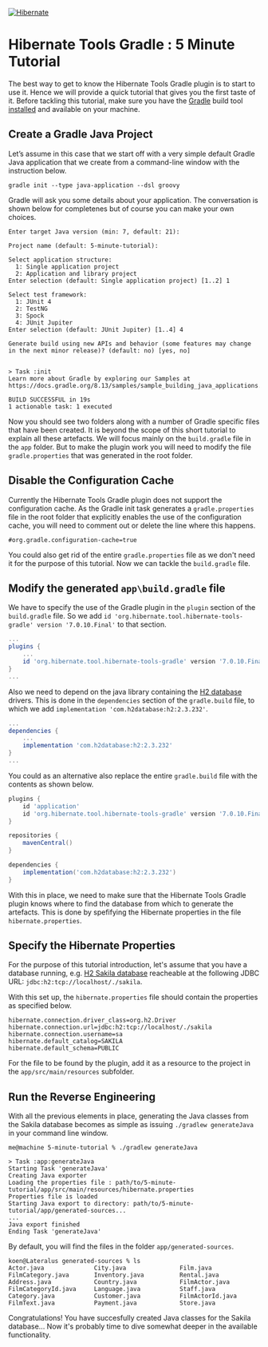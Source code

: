 <!--
  ~ Copyright 2004 - 2025 Red Hat, Inc.
  ~
  ~ Licensed under the Apache License, Version 2.0 (the "License");
  ~ you may not use this file except in compliance with the License.
  ~ You may obtain a copy of the License at
  ~
  ~     http://www.apache.org/licenses/LICENSE-2.0
  ~
  ~ Unless required by applicable law or agreed to in writing, software
  ~ distributed under the License is distributed on an "AS IS" basis,
  ~ WITHOUT WARRANTIES OR CONDITIONS OF ANY KIND, either express or implied.
  ~ See the License for the specific language governing permissions and
  ~ limitations under the License.
  -->

[![Hibernate](https://static.jboss.org/hibernate/images/hibernate_200x150.png)](https://tools.hibernate.org)

# Hibernate Tools Gradle : 5 Minute Tutorial

The best way to get to know the Hibernate Tools Gradle plugin is to start to use it. 
Hence we will provide a quick tutorial that gives you the first taste of it.
Before tackling this tutorial, make sure you have the [Gradle](https://gradle.org) build tool 
[installed](https://gradle.org/install/) and available on your machine.

## Create a Gradle Java Project

Let’s assume in this case that we start off with a very simple default Gradle Java application
that we create from a command-line window with the instruction below. 

```shell
gradle init --type java-application --dsl groovy
```

Gradle will ask you some details about your application. The conversation is shown below
for completenes but of course you can make your own choices.

```shell
Enter target Java version (min: 7, default: 21): 

Project name (default: 5-minute-tutorial): 

Select application structure:
  1: Single application project
  2: Application and library project
Enter selection (default: Single application project) [1..2] 1

Select test framework:
  1: JUnit 4
  2: TestNG
  3: Spock
  4: JUnit Jupiter
Enter selection (default: JUnit Jupiter) [1..4] 4

Generate build using new APIs and behavior (some features may change in the next minor release)? (default: no) [yes, no] 


> Task :init
Learn more about Gradle by exploring our Samples at https://docs.gradle.org/8.13/samples/sample_building_java_applications.html

BUILD SUCCESSFUL in 19s
1 actionable task: 1 executed
```

Now you should see two folders along with a number of Gradle specific files that have 
been created. It is beyond the scope of this short tutorial to explain all these artefacts.
We will focus mainly on the `build.gradle` file in the `app` folder. But to make the plugin work
you will need to modify the file `gradle.properties` that was generated in the root folder.

## Disable the Configuration Cache

Currently the Hibernate Tools Gradle plugin does not support the configuration cache. 
As the Gradle init task generates a `gradle.properties` file in the root folder that 
explicitly enables the use of the configuration cache, you will need to comment out 
or delete the line where this happens.

```properties
#org.gradle.configuration-cache=true
```

You could also get rid of the entire `gradle.properties` file as we don't need it for the purpose of this 
tutorial. Now we can tackle the `build.gradle` file.

## Modify the generated `app\build.gradle` file

We have to specify the use of the Gradle plugin in the `plugin` section of the `build.gradle` file.
So we add `id 'org.hibernate.tool.hibernate-tools-gradle' version '7.0.10.Final'` to that section.

```groovy
...
plugins {
    ...
    id 'org.hibernate.tool.hibernate-tools-gradle' version '7.0.10.Final'
}
...
```

Also we need to depend on the java library containing the [H2 database]() drivers.
This is done in the `dependencies` section of the `gradle.build` file, 
to which we add `implementation 'com.h2database:h2:2.3.232'`.

```groovy
...
dependencies {
    ...
    implementation 'com.h2database:h2:2.3.232'
}
...
```

You could as an alternative also replace the entire `gradle.build` file 
with the contents as shown below.

```groovy
plugins {
    id 'application'
    id 'org.hibernate.tool.hibernate-tools-gradle' version '7.0.10.Final'
}

repositories {
    mavenCentral()
}

dependencies {
    implementation('com.h2database:h2:2.3.232')
}
```

With this in place, we need to make sure that the Hibernate Tools Gradle plugin knows where
to find the database from which to generate the artefacts. This is done by spefifying the 
Hibernate properties in the file `hibernate.properties`.

## Specify the Hibernate Properties

For the purpose of this tutorial introduction, let's assume that you have a database running, e.g.
[H2 Sakila database](https://github.com/hibernate/sakila-h2) reacheable at the following JDBC URL:
`jdbc:h2:tcp://localhost/./sakila`.

With this set up, the `hibernate.properties` file should contain the properties as specified below.

```properties
hibernate.connection.driver_class=org.h2.Driver
hibernate.connection.url=jdbc:h2:tcp://localhost/./sakila
hibernate.connection.username=sa
hibernate.default_catalog=SAKILA
hibernate.default_schema=PUBLIC
```

For the file to be found by the plugin, add it as a resource to the project in the 
`app/src/main/resources` subfolder.

## Run the Reverse Engineering

With all the previous elements in place, generating the Java classes from the Sakila database
becomes as simple as issuing `./gradlew generateJava` in your command line window.

```shell
me@machine 5-minute-tutorial % ./gradlew generateJava

> Task :app:generateJava
Starting Task 'generateJava'
Creating Java exporter
Loading the properties file : path/to/5-minute-tutorial/app/src/main/resources/hibernate.properties
Properties file is loaded
Starting Java export to directory: path/to/5-minute-tutorial/app/generated-sources...
...
Java export finished
Ending Task 'generateJava'
```

By default, you will find the files in the folder `app/generated-sources`.  

```
koen@Lateralus generated-sources % ls
Actor.java              City.java               Film.java               FilmCategory.java       Inventory.java          Rental.java
Address.java            Country.java            FilmActor.java          FilmCategoryId.java     Language.java           Staff.java
Category.java           Customer.java           FilmActorId.java        FilmText.java           Payment.java            Store.java
```

Congratulations! You have succesfully created Java classes for the Sakila database... Now it's
probably time to dive somewhat deeper in the available functionality.
